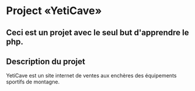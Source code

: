 # Project «YetiCave»
Ceci est un projet avec le seul but d'apprendre le php.
---

## Description du projet
YetiCave est un site internet de ventes aux enchères des équipements sportifs de montagne.